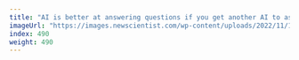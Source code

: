 ```yaml
---
title: "AI is better at answering questions if you get another AI to ask them"
imageUrl: "https://images.newscientist.com/wp-content/uploads/2022/11/10151212/SEI_1330711301.jpg?width=600"
index: 490
weight: 490
---
```


